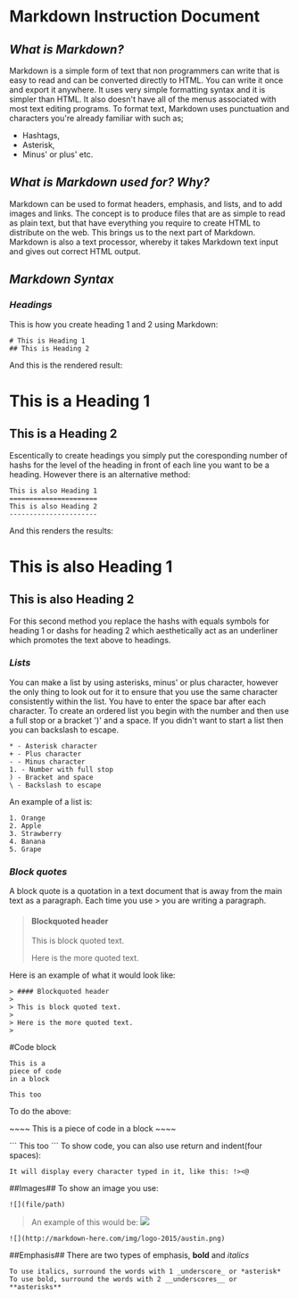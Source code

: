# **Markdown Instruction Document**
## *What is Markdown?*
Markdown is a simple form of text that non programmers can write that is easy to read and can be converted directly to HTML. 
You can write it once and export it anywhere. It uses very simple formatting syntax and it is simpler than HTML. 
It also doesn't have all of the menus associated with most text editing programs. To format text, Markdown uses punctuation
and characters you're already familiar with such as; 
- Hashtags, 
- Asterisk, 
- Minus' or plus' etc. 

## *What is Markdown used for? Why?*
Markdown can be used to format headers, emphasis, and lists, and to add images and links. The concept is to produce files that are as simple to read as plain text, but that have everything you require to create HTML to distribute on the web. This brings us to the next part of Markdown. Markdown is also a text processor, whereby it takes Markdown text input and gives out correct HTML output.

## *Markdown Syntax*
### *Headings*
This is how you create heading 1 and 2 using Markdown:
```
# This is Heading 1
## This is Heading 2
```
And this is the rendered result:
# This is a Heading 1
## This is a Heading 2
Escentically to create headings you simply put the coresponding number of hashs for the level of the heading in front of each line you want to be a heading. However there is an alternative method:
```
This is also Heading 1
======================
This is also Heading 2
----------------------
```
And this renders the results:

This is also Heading 1
======================
This is also Heading 2
----------------------
For this second method you replace the hashs with equals symbols for heading 1 or dashs for heading 2 which aesthetically act as an underliner which promotes the text above to headings.

### *Lists*
You can make a list by using asterisks, minus' or plus character, however the only thing to look out for it to ensure that you use the same character consistently within the list. You have to enter the space bar after each character. To create an ordered list you begin with the number and then use a full stop or a bracket  ')' and a space. If you didn't want to start a list then you can backslash to escape. 
``` 
* - Asterisk character 
+ - Plus character 
- - Minus character 
1. - Number with full stop 
) - Bracket and space 
\ - Backslash to escape 
```
An example of a list is: 
```
1. Orange 
2. Apple
3. Strawberry 
4. Banana 
5. Grape
```

### *Block quotes*

A block quote is a quotation in a text document that is away from the main text as a paragraph. Each time you use > you are writing a paragraph.

> #### Blockquoted header
>
> This is block quoted text.
>
> Here is the more quoted text.
> 

Here is an example of what it would look like:
```
> #### Blockquoted header
>
> This is block quoted text.
>
> Here is the more quoted text.
> 
```
#Code block

~~~~
This is a 
piece of code 
in a block
~~~~

```
This too
```

To do the above: 

\~~~~
This is a 
piece of code 
in a block
\~~~~

\```
This too
\```
To show code, you can also use return and indent(four spaces):

	It will display every character typed in it, like this: !><@
##Images##
To show an image you use:

	![](file/path)
>An example of this would be:
![](http://markdown-here.com/img/logo-2015/austin.png)

	![](http://markdown-here.com/img/logo-2015/austin.png)

##Emphasis##
There are two types of emphasis, __bold__ and _italics_

	To use italics, surround the words with 1 _underscore_ or *asterisk*
	To use bold, surround the words with 2 __underscores__ or **asterisks**
	
